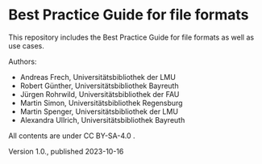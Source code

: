 # Best Practice Guide for file formats

This repository includes the Best Practice Guide for file formats as well as use cases.

Authors:
- Andreas Frech, Universitätsbibliothek der LMU
- Robert Günther, Universitätsbibliothek Bayreuth
- Jürgen Rohrwild, Universitätsbibliothek der FAU
- Martin Simon, Universitätsbibliothek Regensburg
- Martin Spenger, Universitätsbibliothek der LMU
- Alexandra Ullrich, Universitätsbibliothek Bayreuth
  
All contents are under CC BY-SA-4.0 .

Version 1.0., published 2023-10-16
